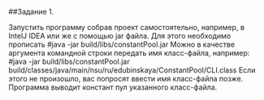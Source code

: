 ##Задание 1.

Запустить программу собрав проект самостоятельно, например, в IntelJ IDEA или же с помощью jar файла. Для этого необходимо прописать
#java -jar build/libs/constantPool.jar 
Можно в качестве аргумента командной строки передать имя класс-файла, например:
#java -jar build/libs/constantPool.jar build/classes/java/main/nsu/ru/edubinskaya/ConstantPool/CLI.class
Если этого не произошло, вас попросят ввести имя класс-файла позже.
Программа выводит констант пул указанного класс-файла.
